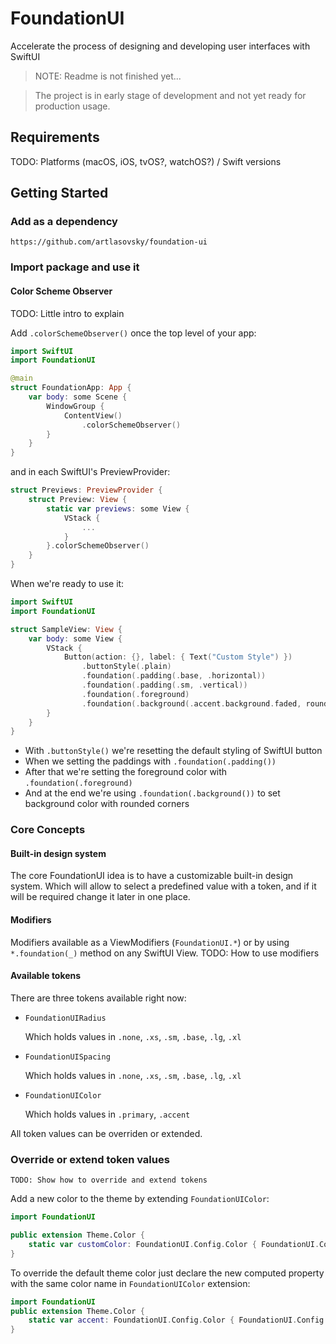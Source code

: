 # FoundationUI

Accelerate the process of designing and developing user interfaces with SwiftUI

> NOTE: Readme is not finished yet...

> The project is in early stage of development and not yet ready for production usage.

## Requirements

TODO: Platforms (macOS, iOS, tvOS?, watchOS?) / Swift versions



## Getting Started

### Add as a dependency
```
https://github.com/artlasovsky/foundation-ui
```

### Import package and use it
#### Color Scheme Observer
TODO: Little intro to explain

Add `.colorSchemeObserver()` once the top level of your app:
```swift
import SwiftUI
import FoundationUI

@main
struct FoundationApp: App {
    var body: some Scene {
        WindowGroup {
            ContentView()
                .colorSchemeObserver()
        }
    }
}
```
and in each SwiftUI's PreviewProvider:
```swift
struct Previews: PreviewProvider {
    struct Preview: View {
        static var previews: some View {
            VStack {
                ...
            }
        }.colorSchemeObserver()
    }
}
```

When we're ready to use it:
```swift
import SwiftUI
import FoundationUI

struct SampleView: View {
    var body: some View {
        VStack {
            Button(action: {}, label: { Text("Custom Style") })
                .buttonStyle(.plain)
                .foundation(.padding(.base, .horizontal))
                .foundation(.padding(.sm, .vertical))
                .foundation(.foreground)
                .foundation(.background(.accent.background.faded, rounded: .sm))        
        }
    }
}
```
- With `.buttonStyle()` we're resetting the default styling of SwiftUI button
- When we setting the paddings with `.foundation(.padding())`
- After that we're setting the foreground color with `.foundation(.foreground)`
- And at the end we're using `.foundation(.background())` to set background color with rounded corners


### Core Concepts

#### Built-in design system
The core FoundationUI idea is to have a customizable built-in design system. 
Which will allow to select a predefined value with a token, and if it will be required change it later in one place.

#### Modifiers
Modifiers available as a ViewModifiers (`FoundationUI.*`) or by using `*.foundation(_)` method on any SwiftUI View.
    TODO: How to use modifiers

#### Available tokens
There are three tokens available right now:

- `FoundationUIRadius`

    Which holds values in `.none`, `.xs`, `.sm`, `.base`, `.lg`, `.xl`
    
- `FoundationUISpacing`

    Which holds values in `.none`, `.xs`, `.sm`, `.base`, `.lg`, `.xl`
    
- `FoundationUIColor`

    Which holds values in `.primary`, `.accent`
    
All token values can be overriden or extended.


### Override or extend token values

    TODO: Show how to override and extend tokens

Add a new color to the theme by extending `FoundationUIColor`:
```swift
import FoundationUI

public extension Theme.Color {
    static var customColor: FoundationUI.Config.Color { FoundationUI.Config.Color(hue: 0.5, saturation: 1, brightness: 0.5) }
}
```

To override the default theme color just declare the new computed property with the same color name in `FoundationUIColor` extension:
```swift
import FoundationUI
public extension Theme.Color {
    static var accent: FoundationUI.Config.Color { FoundationUI.Config.Color(hue: 0.32, saturation: 0.5, brightness: 1) }
}
``` 

